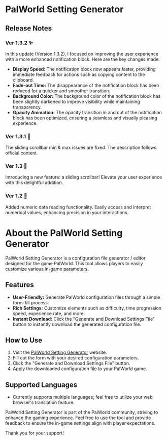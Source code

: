 # PalWorld Setting Generator

## Release Notes

### Ver 1.3.2 ✨

In this update (Version 1.3.2), I focused on improving the user experience with a more enhanced notification block. Here are the key changes made:
- **Display Speed:** The notification block now appears faster, providing immediate feedback for actions such as copying content to the clipboard.
- **Fade-out Time:** The disappearance of the notification block has been reduced for a quicker and smoother transition.
- **Background Color:** The background color of the notification block has been slightly darkened to improve visibility while maintaining transparency.
- **Opacity Animation:** The opacity transition in and out of the notification block has been optimized, ensuring a seamless and visually pleasing experience.

### Ver 1.3.1 🔧

The sliding scrollbar min & max issues are fixed.
The description follows official content.

### Ver 1.3 🔄

Introducing a new feature: a sliding scrollbar! Elevate your user experience with this delightful addition.

### Ver 1.2 🚀

Added numeric data reading functionality. Easily access and interpret numerical values, enhancing precision in your interactions.

# About the PalWorld Setting Generator

PalWorld Setting Generator is a configuration file generator / editor designed for the game PalWorld. This tool allows players to easily customize various in-game parameters.

## Features

- **User-Friendly:** Generate PalWorld configuration files through a simple form-fill process.
- **Rich Settings:** Customize elements such as difficulty, time progression speed, experience rate, and more.
- **Instant Download:** Click the "Generate and Download Settings File" button to instantly download the generated configuration file.

## How to Use

1. Visit the [PalWorld Setting Generator](https://dysoncheng.github.io/PalWorldSettingGenerator/setting.html) website.
2. Fill out the form with your desired configuration parameters.
3. Click the "Generate and Download Settings File" button.
4. Apply the downloaded configuration file to your PalWorld game.

## Supported Languages

- Currently supports multiple languages; feel free to utilize your web browser's translation feature.

PalWorld Setting Generator is part of the PalWorld community, striving to enhance the gaming experience. Feel free to use the tool and provide feedback to ensure the in-game settings align with player expectations.

Thank you for your support!
